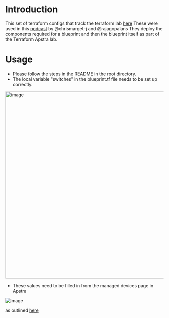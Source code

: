# Introduction
This set of terraform configs that track the terraform lab [here](https://cloudlabs.apstra.com/labguide/Cloudlabs/4.1.2/lab-terraform/labTF-1-intro.html)
These were used in this [podcast](https://youtu.be/oD3-8CPO9MA) by @chrismarget-j and @rajagopalans
They deploy the components required for a blueprint and then the blueprint itself as part of the Terraform Apstra lab.

# Usage
- Please follow the steps in the README in the root directory.
- The local variable "switches" in the blueprint.tf file needs to be set up correctly.
<img width="594" alt="image" src="https://github.com/Juniper/terraform-apstra-examples/assets/2322011/a292a395-895f-4033-9666-5e096825437b">


- These values need to be filled in from the managed devices page in Apstra

![image](https://github.com/Juniper/terraform-apstra-examples/assets/2322011/53d1ed98-7f49-422a-8bfd-cfb211a839c5)


  as outlined [here](https://cloudlabs.apstra.com/labguide/Cloudlabs/4.1.2/lab-terraform/labTF-9-blueprints.html)

